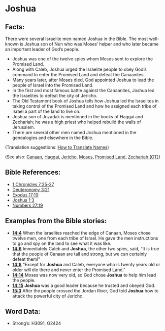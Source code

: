 # Joshua

## Facts:

There were several Israelite men named Joshua in the Bible. The most well-known is Joshua son of Nun who was Moses’ helper and who later became an important leader of God’s people.

* Joshua was one of the twelve spies whom Moses sent to explore the Promised Land.
* Along with Caleb, Joshua urged the Israelite people to obey God’s command to enter the Promised Land and defeat the Canaanites.
* Many years later, after Moses died, God appointed Joshua to lead the people of Israel into the Promised Land.
* In the first and most famous battle against the Canaanites, Joshua led the Israelites to defeat the city of Jericho.
* The Old Testament book of Joshua tells how Joshua led the Israelites in taking control of the Promised Land and how he assigned each tribe of Israel a part of the land to live on.
* Joshua son of Jozadak is mentioned in the books of Haggai and Zechariah; he was a high priest who helped rebuild the walls of Jerusalem.
* There are several other men named Joshua mentioned in the genealogies and elsewhere in the Bible.

(Translation suggestions: [How to Translate Names](../../translate/translate-names))

(See also: [Canaan](../names/canaan.md), [Haggai](../names/haggai.md), [Jericho](../names/jericho.md), [Moses](../names/moses.md), [Promised Land](../kt/promisedland.md), [Zechariah (OT)](../names/zechariahot.md))

## Bible References:

* [1 Chronicles 7:25-27](rc://en/tn/help/1ch/07/25)
* [Deuteronomy 3:21](rc://en/tn/help/deu/03/21)
* [Exodus 17:10](rc://en/tn/help/exo/17/10)
* [Joshua 1:3](rc://en/tn/help/jos/01/03)
* [Numbers 27:19](rc://en/tn/help/num/27/19)

## Examples from the Bible stories:

* __[14:4](rc://en/tn/help/obs/14/04)__ When the Israelites reached the edge of Canaan, Moses chose twelve men, one from each tribe of Israel. He gave the men instructions to go and spy on the land to see what it was like.
* __[14:6](rc://en/tn/help/obs/14/06)__ Immediately Caleb and __Joshua__, the other two spies, said, “It is true that the people of Canaan are tall and strong, but we can certainly defeat them!”
* __[14:8](rc://en/tn/help/obs/14/08)__ “Except for __Joshua__ and Caleb, everyone who is twenty years old or older will die there and never enter the Promised Land.”
* __[14:14](rc://en/tn/help/obs/14/14)__ Moses was now very old, so God chose __Joshua__ to help him lead the people.
* __[14:15](rc://en/tn/help/obs/14/15)__ __Joshua__ was a good leader because he trusted and obeyed God.
* __[15:3](rc://en/tn/help/obs/15/03)__ After the people crossed the Jordan River, God told __Joshua__ how to attack the powerful city of Jericho.

## Word Data:

* Strong’s: H3091, G2424
